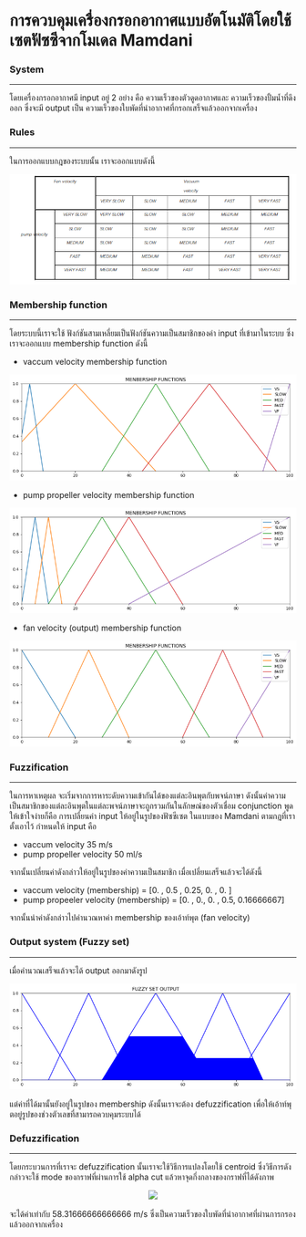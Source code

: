 # การควบคุมเครื่องกรอกอากาศแบบอัตโนมัติโดยใช้เซตฟัซซีจากโมเดล Mamdani
### System
-------------
โดยเครื่องกรอกอากาศมี input อยู่ 2 อย่าง คือ ความเร็วของตัวดูดอากาศและ ความเร็วของปั้มน้ำที่ดึงออก
ซึ่งจะมี output เป็น ความเร็วของใบพัดที่นำอากาศที่กรอกเสร็จแล้วออกจากเครื่อง

### Rules
-------------
ในการออกแบบกฎของระบบนั้น เราจะออกแบบดังนี้
<p align="center">
  <img src="/blob/rules.PNG" />
</p>

### Membership function
-------------
โดยระบบนี้เราจะใช้ ฟังก์ชันสามเหลี่ยมเป็นฟังก์ชันความเป็นสมาชิกของค่า input ที่เข้ามาในระบบ
ซึ่งเราจะออกแบบ membership function ดังนี้

- vaccum velocity membership function
<p align="center">
  <img src="/blob/vv.PNG" />
</p>

- pump propeller velocity membership function
<p align="center">
  <img src="/blob/pv.PNG" />
</p>

- fan velocity (output) membership function
<p align="center">
  <img src="/blob/fv.PNG" />
</p>

### Fuzzification
-------------
ในการหาเหตุผล จะเริ่มจากการหาระดับความเข้ากันได้ของแต่ละอินพุตกับพจน์ภาษา ดังนั้นค่าความเป็นสมาชิกของแต่ละอินพุตในแต่ละพจน์ภาษาจะถูกรวมกันในลักษณ์ของตัวเชื่อม conjunction
พูดให้เข้าใจง่ายก็คือ การเปลี่ยนค่า input ให้อยู่ในรูปของฟัซซีเซต ในแบบของ Mamdani
ตามกฎที่เราตั้งเอาไว้ 
กำหนดให้ input คือ
- vaccum velocity 35 m/s
- pump propeller velocity 50 ml/s

จากนั้นเปลี่ยนค่าดังกล่าวให้อยู่ในรูปของค่าความเป็นสมาชิก เมื่อเปลี่ยนเสร็จแล้วจะได้ดังนี้
- vaccum velocity (membership) = [0.  , 0.5 , 0.25, 0.  , 0.  ]
- pump propeeler velocity (membership) = [0. , 0., 0. , 0.5, 0.16666667]

จากนั้นนำค่าดังกล่าวไปคำนวณหาค่า membership ของเอ้าท์พุต (fan velocity)

### Output system (Fuzzy set)
-------------
เมื่อคำนวณเสร็จแล้วจะได้ output ออกมาดังรูป
<p align="center">
  <img src="/blob/output.PNG" />
</p>

แต่ค่าที่ได้มานั้นยังอยู่ในรูปของ membership ดังนั้นเราจะต้อง defuzzification เพื่อให้เอ้าท์พุตอยู่รูปของช่วงตัวเลขที่สามารถควบคุมระบบได้

### Defuzzification
-------------
โดยกระบวนการที่เราจะ defuzzification นั้นเราจะใช้วิธีการแปลงโดยใช้ centroid  ซึ่งวิธีการดังกล่าวจะใช้ mode ของกราฟที่ผ่านการใช้ alpha cut แล้วหาจุดกึ่งกลางของกราฟที่ได้ดังภาพ

<p align="center">
  <img src="/blob/centroid.jpeg" />
</p>

จะได้ค่าเท่ากับ 58.31666666666666 m/s ซึ่งเป็นความเร็วของใบพัดที่นำอากาศที่ผ่านการกรองแล้วออกจากเครื่อง
